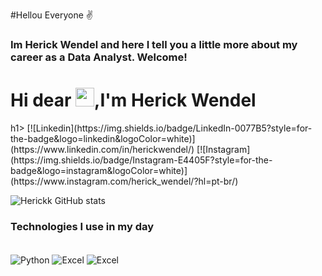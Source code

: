 #Hellou Everyone ✌️
### Im Herick Wendel and here I tell you a little more about my career as a Data Analyst. Welcome!

<h1 align="left"> Hi dear <img src="https://raw.githubusercontent.com/KaueMarques/KaueMarques/Master/hi.gif" width="30px">,I'm Herick Wendel</h1>h1>
[![Linkedin](https://img.shields.io/badge/LinkedIn-0077B5?style=for-the-badge&logo=linkedin&logoColor=white)](https://www.linkedin.com/in/herickwendel/)
[![Instagram](https://img.shields.io/badge/Instagram-E4405F?style=for-the-badge&logo=instagram&logoColor=white)](https://www.instagram.com/herick_wendel/?hl=pt-br/)


![Herickk GitHub stats](https://github-readme-stats.vercel.app/api?username=Herickk&show_icons=true&theme=dracula
)


### Technologies I use in my day 

<div style="display: inline_block"><br/>
    <img align="center" alt="Python" src= "https://img.shields.io/badge/Python-3776AB?style=for-the-badge&logo=python&logoColor=white" />
    <img align="center" alt="Excel" src= "https://img.shields.io/badge/Microsoft_Excel-217346?style=for-the-badge&logo=microsoft-excel&logoColor=white" />
    <img align="center" alt="Excel" src= "https://img.shields.io/badge/MySQL-005C84?style=for-the-badge&logo=mysql&logoColor=white" />
 </div>    
